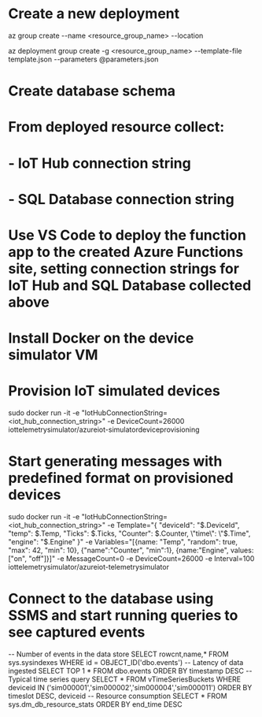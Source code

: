 
# Create a new deployment

az group create --name <resource_group_name> --location <location>

az deployment group create -g <resource_group_name> --template-file template.json --parameters @parameters.json

# Create database schema

# From deployed resource collect:
# - IoT Hub connection string
# - SQL Database connection string

# Use VS Code to deploy the function app to the created Azure Functions site, setting connection strings for IoT Hub and SQL Database collected above

# Install Docker on the device simulator VM

# Provision IoT simulated devices
sudo docker run -it -e "IotHubConnectionString=<iot_hub_connection_string>" -e DeviceCount=26000 iottelemetrysimulator/azureiot-simulatordeviceprovisioning

# Start generating messages with predefined format on provisioned devices
sudo docker run -it -e "IotHubConnectionString=<iot_hub_connection_string>" -e Template="{ \"deviceId\": \"$.DeviceId\", \"temp\": $.Temp, \"Ticks\": $.Ticks, \"Counter\": $.Counter, \"time\": \"$.Time\", \"engine\": \"$.Engine\" }" -e Variables="[{name: \"Temp\", \"random\": true, \"max\": 42, \"min\": 10}, {\"name\":\"Counter\", \"min\":1}, {name:\"Engine\", values: [\"on\", \"off\"]}]" -e MessageCount=0 -e DeviceCount=26000 -e Interval=100 iottelemetrysimulator/azureiot-telemetrysimulator

# Connect to the database using SSMS and start running queries to see captured events

-- Number of events in the data store
SELECT rowcnt,name,* FROM sys.sysindexes WHERE id = OBJECT_ID('dbo.events')
-- Latency of data ingested
SELECT TOP 1 * FROM dbo.events ORDER BY timestamp DESC
-- Typical time series query
SELECT * FROM vTimeSeriesBuckets WHERE deviceid IN ('sim000001','sim000002','sim000004','sim000011') ORDER BY timeslot DESC, deviceid
-- Resource consumption
SELECT * FROM sys.dm_db_resource_stats ORDER BY end_time DESC